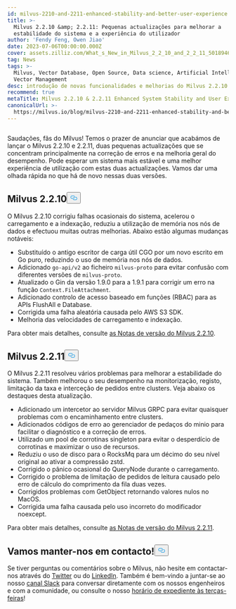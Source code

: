 ```yaml
---
id: milvus-2210-and-2211-enhanced-stability-and-better-user-experience.md
title: >-
  Milvus 2.2.10 &amp; 2.2.11: Pequenas actualizações para melhorar a
  estabilidade do sistema e a experiência do utilizador
author: 'Fendy Feng, Owen Jiao'
date: 2023-07-06T00:00:00.000Z
cover: assets.zilliz.com/What_s_New_in_Milvus_2_2_10_and_2_2_11_5018946465.png
tag: News
tags: >-
  Milvus, Vector Database, Open Source, Data science, Artificial Intelligence,
  Vector Management
desc: introdução de novas funcionalidades e melhorias do Milvus 2.2.10 e 2.2.11
recommend: true
metaTitle: Milvus 2.2.10 & 2.2.11 Enhanced System Stability and User Experience
canonicalUrl: >-
  https://milvus.io/blog/milvus-2210-and-2211-enhanced-stability-and-better-user-experience.md
---
```

<p>
  <span class="img-wrapper">
    <img translate="no" src="https://assets.zilliz.com/What_s_New_in_Milvus_2_2_10_and_2_2_11_5018946465.png" alt="" class="doc-image" id="" />
    <span></span>
  </span>
</p>
<p>Saudações, fãs do Milvus! Temos o prazer de anunciar que acabámos de lançar o Milvus 2.2.10 e 2.2.11, duas pequenas actualizações que se concentram principalmente na correção de erros e na melhoria geral do desempenho. Pode esperar um sistema mais estável e uma melhor experiência de utilização com estas duas actualizações. Vamos dar uma olhada rápida no que há de novo nessas duas versões.</p>
<h2 id="Milvus-2210" class="common-anchor-header">Milvus 2.2.10<button data-href="#Milvus-2210" class="anchor-icon" translate="no">
      <svg translate="no"
        aria-hidden="true"
        focusable="false"
        height="20"
        version="1.1"
        viewBox="0 0 16 16"
        width="16"
      >
        <path
          fill="#0092E4"
          fill-rule="evenodd"
          d="M4 9h1v1H4c-1.5 0-3-1.69-3-3.5S2.55 3 4 3h4c1.45 0 3 1.69 3 3.5 0 1.41-.91 2.72-2 3.25V8.59c.58-.45 1-1.27 1-2.09C10 5.22 8.98 4 8 4H4c-.98 0-2 1.22-2 2.5S3 9 4 9zm9-3h-1v1h1c1 0 2 1.22 2 2.5S13.98 12 13 12H9c-.98 0-2-1.22-2-2.5 0-.83.42-1.64 1-2.09V6.25c-1.09.53-2 1.84-2 3.25C6 11.31 7.55 13 9 13h4c1.45 0 3-1.69 3-3.5S14.5 6 13 6z"
        ></path>
      </svg>
    </button></h2><p>O Milvus 2.2.10 corrigiu falhas ocasionais do sistema, acelerou o carregamento e a indexação, reduziu a utilização de memória nos nós de dados e efectuou muitas outras melhorias. Abaixo estão algumas mudanças notáveis:</p>
<ul>
<li>Substituído o antigo escritor de carga útil CGO por um novo escrito em Go puro, reduzindo o uso de memória nos nós de dados.</li>
<li>Adicionado <code translate="no">go-api/v2</code> ao ficheiro <code translate="no">milvus-proto</code> para evitar confusão com diferentes versões de <code translate="no">milvus-proto</code>.</li>
<li>Atualizado o Gin da versão 1.9.0 para a 1.9.1 para corrigir um erro na função <code translate="no">Context.FileAttachment</code>.</li>
<li>Adicionado controlo de acesso baseado em funções (RBAC) para as APIs FlushAll e Database.</li>
<li>Corrigida uma falha aleatória causada pelo AWS S3 SDK.</li>
<li>Melhoria das velocidades de carregamento e indexação.</li>
</ul>
<p>Para obter mais detalhes, consulte <a href="https://milvus.io/docs/release_notes.md#2210">as Notas de versão do Milvus 2.2.10</a>.</p>
<h2 id="Milvus-2211" class="common-anchor-header">Milvus 2.2.11<button data-href="#Milvus-2211" class="anchor-icon" translate="no">
      <svg translate="no"
        aria-hidden="true"
        focusable="false"
        height="20"
        version="1.1"
        viewBox="0 0 16 16"
        width="16"
      >
        <path
          fill="#0092E4"
          fill-rule="evenodd"
          d="M4 9h1v1H4c-1.5 0-3-1.69-3-3.5S2.55 3 4 3h4c1.45 0 3 1.69 3 3.5 0 1.41-.91 2.72-2 3.25V8.59c.58-.45 1-1.27 1-2.09C10 5.22 8.98 4 8 4H4c-.98 0-2 1.22-2 2.5S3 9 4 9zm9-3h-1v1h1c1 0 2 1.22 2 2.5S13.98 12 13 12H9c-.98 0-2-1.22-2-2.5 0-.83.42-1.64 1-2.09V6.25c-1.09.53-2 1.84-2 3.25C6 11.31 7.55 13 9 13h4c1.45 0 3-1.69 3-3.5S14.5 6 13 6z"
        ></path>
      </svg>
    </button></h2><p>O Milvus 2.2.11 resolveu vários problemas para melhorar a estabilidade do sistema. Também melhorou o seu desempenho na monitorização, registo, limitação da taxa e interceção de pedidos entre clusters. Veja abaixo os destaques desta atualização.</p>
<ul>
<li>Adicionado um intercetor ao servidor Milvus GRPC para evitar quaisquer problemas com o encaminhamento entre clusters.</li>
<li>Adicionados códigos de erro ao gerenciador de pedaços do minio para facilitar o diagnóstico e a correção de erros.</li>
<li>Utilizado um pool de corrotinas singleton para evitar o desperdício de corrotinas e maximizar o uso de recursos.</li>
<li>Reduziu o uso de disco para o RocksMq para um décimo do seu nível original ao ativar a compressão zstd.</li>
<li>Corrigido o pânico ocasional do QueryNode durante o carregamento.</li>
<li>Corrigido o problema de limitação de pedidos de leitura causado pelo erro de cálculo do comprimento da fila duas vezes.</li>
<li>Corrigidos problemas com GetObject retornando valores nulos no MacOS.</li>
<li>Corrigida uma falha causada pelo uso incorreto do modificador noexcept.</li>
</ul>
<p>Para obter mais detalhes, consulte <a href="https://milvus.io/docs/release_notes.md#2211">as Notas de versão do Milvus 2.2.11</a>.</p>
<h2 id="Let’s-keep-in-touch" class="common-anchor-header">Vamos manter-nos em contacto!<button data-href="#Let’s-keep-in-touch" class="anchor-icon" translate="no">
      <svg translate="no"
        aria-hidden="true"
        focusable="false"
        height="20"
        version="1.1"
        viewBox="0 0 16 16"
        width="16"
      >
        <path
          fill="#0092E4"
          fill-rule="evenodd"
          d="M4 9h1v1H4c-1.5 0-3-1.69-3-3.5S2.55 3 4 3h4c1.45 0 3 1.69 3 3.5 0 1.41-.91 2.72-2 3.25V8.59c.58-.45 1-1.27 1-2.09C10 5.22 8.98 4 8 4H4c-.98 0-2 1.22-2 2.5S3 9 4 9zm9-3h-1v1h1c1 0 2 1.22 2 2.5S13.98 12 13 12H9c-.98 0-2-1.22-2-2.5 0-.83.42-1.64 1-2.09V6.25c-1.09.53-2 1.84-2 3.25C6 11.31 7.55 13 9 13h4c1.45 0 3-1.69 3-3.5S14.5 6 13 6z"
        ></path>
      </svg>
    </button></h2><p>Se tiver perguntas ou comentários sobre o Milvus, não hesite em contactar-nos através do <a href="https://twitter.com/milvusio">Twitter</a> ou do <a href="https://www.linkedin.com/company/the-milvus-project">LinkedIn</a>. Também é bem-vindo a juntar-se ao nosso <a href="https://milvus.io/slack/">canal Slack</a> para conversar diretamente com os nossos engenheiros e com a comunidade, ou consulte o nosso <a href="https://us02web.zoom.us/meeting/register/tZ0pcO6vrzsuEtVAuGTpNdb6lGnsPBzGfQ1T#/registration">horário de expediente às terças-feiras</a>!</p>
